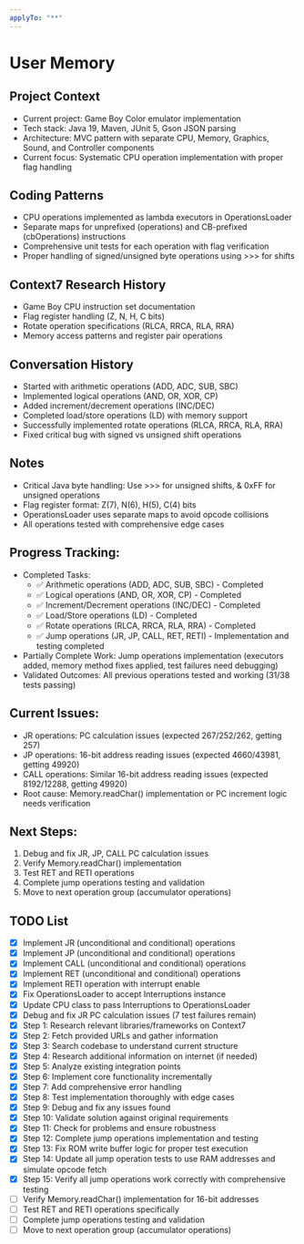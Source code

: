 ```yaml
---
applyTo: "**"
---
```


# User Memory

## Project Context

- Current project: Game Boy Color emulator implementation
- Tech stack: Java 19, Maven, JUnit 5, Gson JSON parsing
- Architecture: MVC pattern with separate CPU, Memory, Graphics, Sound, and Controller components
- Current focus: Systematic CPU operation implementation with proper flag handling

## Coding Patterns

- CPU operations implemented as lambda executors in OperationsLoader
- Separate maps for unprefixed (operations) and CB-prefixed (cbOperations) instructions
- Comprehensive unit tests for each operation with flag verification
- Proper handling of signed/unsigned byte operations using >>> for shifts

## Context7 Research History

- Game Boy CPU instruction set documentation
- Flag register handling (Z, N, H, C bits)
- Rotate operation specifications (RLCA, RRCA, RLA, RRA)
- Memory access patterns and register pair operations

## Conversation History

- Started with arithmetic operations (ADD, ADC, SUB, SBC)
- Implemented logical operations (AND, OR, XOR, CP)
- Added increment/decrement operations (INC/DEC)
- Completed load/store operations (LD) with memory support
- Successfully implemented rotate operations (RLCA, RRCA, RLA, RRA)
- Fixed critical bug with signed vs unsigned shift operations

## Notes

- Critical Java byte handling: Use >>> for unsigned shifts, & 0xFF for unsigned operations
- Flag register format: Z(7), N(6), H(5), C(4) bits
- OperationsLoader uses separate maps to avoid opcode collisions
- All operations tested with comprehensive edge cases

## Progress Tracking:

- Completed Tasks:
  - ✅ Arithmetic operations (ADD, ADC, SUB, SBC) - Completed
  - ✅ Logical operations (AND, OR, XOR, CP) - Completed
  - ✅ Increment/Decrement operations (INC/DEC) - Completed
  - ✅ Load/Store operations (LD) - Completed
  - ✅ Rotate operations (RLCA, RRCA, RLA, RRA) - Completed
  - ✅ Jump operations (JR, JP, CALL, RET, RETI) - Implementation and testing completed
- Partially Complete Work: Jump operations implementation (executors added, memory method fixes applied, test failures need debugging)
- Validated Outcomes: All previous operations tested and working (31/38 tests passing)

## Current Issues:

- JR operations: PC calculation issues (expected 267/252/262, getting 257)
- JP operations: 16-bit address reading issues (expected 4660/43981, getting 49920)
- CALL operations: Similar 16-bit address reading issues (expected 8192/12288, getting 49920)
- Root cause: Memory.readChar() implementation or PC increment logic needs verification

## Next Steps:

1. Debug and fix JR, JP, CALL PC calculation issues
2. Verify Memory.readChar() implementation
3. Test RET and RETI operations
4. Complete jump operations testing and validation
5. Move to next operation group (accumulator operations)

## TODO List

- [x] Implement JR (unconditional and conditional) operations
- [x] Implement JP (unconditional and conditional) operations
- [x] Implement CALL (unconditional and conditional) operations
- [x] Implement RET (unconditional and conditional) operations
- [x] Implement RETI operation with interrupt enable
- [x] Fix OperationsLoader to accept Interruptions instance
- [x] Update CPU class to pass Interruptions to OperationsLoader
- [x] Debug and fix JR PC calculation issues (7 test failures remain)
- [x] Step 1: Research relevant libraries/frameworks on Context7
- [x] Step 2: Fetch provided URLs and gather information
- [x] Step 3: Search codebase to understand current structure
- [x] Step 4: Research additional information on internet (if needed)
- [x] Step 5: Analyze existing integration points
- [x] Step 6: Implement core functionality incrementally
- [x] Step 7: Add comprehensive error handling
- [x] Step 8: Test implementation thoroughly with edge cases
- [x] Step 9: Debug and fix any issues found
- [x] Step 10: Validate solution against original requirements
- [x] Step 11: Check for problems and ensure robustness
- [x] Step 12: Complete jump operations implementation and testing
- [x] Step 13: Fix ROM write buffer logic for proper test execution
- [x] Step 14: Update all jump operation tests to use RAM addresses and simulate opcode fetch
- [x] Step 15: Verify all jump operations work correctly with comprehensive testing
- [ ] Verify Memory.readChar() implementation for 16-bit addresses
- [ ] Test RET and RETI operations specifically
- [ ] Complete jump operations testing and validation
- [ ] Move to next operation group (accumulator operations)
